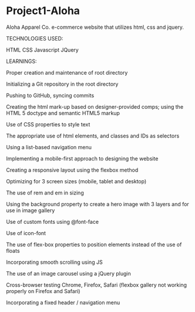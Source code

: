 # Project1-Aloha

Aloha Apparel Co. e-commerce website that utilizes html, css and jquery. 

TECHNOLOGIES USED:

HTML
CSS 
Javascript
JQuery

LEARNINGS: 

Proper creation and maintenance of root directory

Initializing a Git repository in the root directory 

Pushing to GitHub, syncing commits

Creating the html mark-up based on designer-provided comps; using the HTML 5 doctype and semantic HTML5 markup

Use of CSS properties to style text 

The appropriate use of html elements, and classes and IDs as selectors

Using a list-based navigation menu

Implementing a mobile-first approach to designing the website 

Creating a responsive layout using the flexbox method

Optimizing for 3 screen sizes (mobile, tablet and desktop)

The use of rem and em in sizing 

Using the background property to create a hero image with 3 layers and for use in image gallery 

Use of custom fonts using @font-face 

Use of icon-font 

The use of flex-box properties to position elements instead of the use of floats

Incorporating smooth scrolling using JS 

The use of an image carousel using a jQuery plugin 

Cross-browser testing Chrome, Firefox, Safari (flexbox gallery not working properly on Firefox and Safari)

Incorporating a fixed header / navigation menu 





